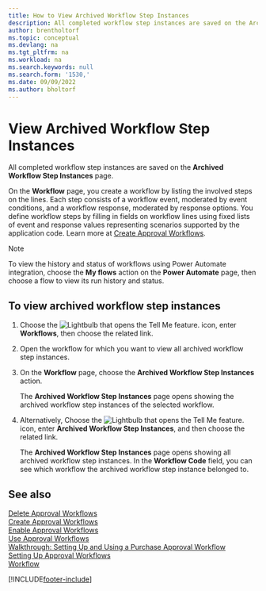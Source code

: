 ```yaml
---
title: How to View Archived Workflow Step Instances
description: All completed workflow step instances are saved on the Archived Workflow Step Instances page. Each step consists of a workflow event and workflow response.
author: brentholtorf
ms.topic: conceptual
ms.devlang: na
ms.tgt_pltfrm: na
ms.workload: na
ms.search.keywords: null
ms.search.form: '1530,'
ms.date: 09/09/2022
ms.author: bholtorf
---
```

# View Archived Workflow Step Instances

All completed workflow step instances are saved on the **Archived Workflow Step Instances** page.  

On the **Workflow** page, you create a workflow by listing the involved steps on the lines. Each step consists of a workflow event, moderated by event conditions, and a workflow response, moderated by response options. You define workflow steps by filling in fields on workflow lines using fixed lists of event and response values representing scenarios supported by the application code. Learn more at [Create Approval Workflows](across-how-to-create-workflows.md).  

> [!NOTE]
> To view the history and status of workflows using Power Automate integration, choose the **My flows** action on the **Power Automate** page, then choose a flow to view its run history and status.

## To view archived workflow step instances

1. Choose the ![Lightbulb that opens the Tell Me feature.](media/ui-search/search_small.png "Tell me what you want to do") icon, enter **Workflows**, then choose the related link.  
2. Open the workflow for which you want to view all archived workflow step instances.  
3. On the **Workflow** page, choose the **Archived Workflow Step Instances** action.  

   The **Archived Workflow Step Instances** page opens showing the archived workflow step instances of the selected workflow.  
4. Alternatively, Choose the ![Lightbulb that opens the Tell Me feature.](media/ui-search/search_small.png "Tell me what you want to do") icon, enter **Archived Workflow Step Instances**, and then choose the related link.  

   The **Archived Workflow Step Instances** page opens showing all archived workflow step instances. In the **Workflow Code** field, you can see which workflow the archived workflow step instance belonged to.  

## See also

[Delete Approval Workflows](across-how-to-delete-workflows.md)  
[Create Approval Workflows](across-how-to-create-workflows.md)  
[Enable Approval Workflows](across-how-to-enable-workflows.md)  
[Use Approval Workflows](across-use-workflows.md)  
[Walkthrough: Setting Up and Using a Purchase Approval Workflow](walkthrough-setting-up-and-using-a-purchase-approval-workflow.md)  
[Setting Up Approval Workflows](across-set-up-workflows.md)  
[Workflow](across-workflow.md)

[!INCLUDE[footer-include](includes/footer-banner.md)]
